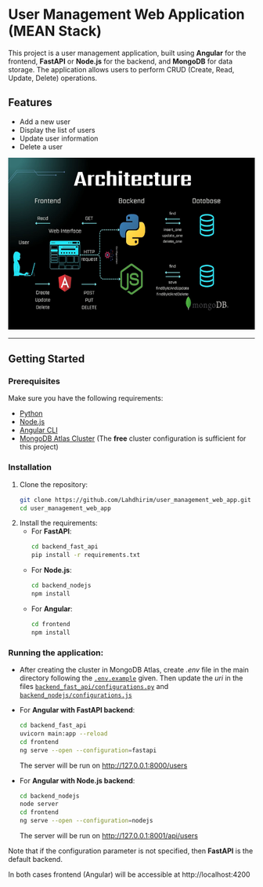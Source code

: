 # User Management Web Application (MEAN Stack)

This project is a user management application, built using **Angular** for the frontend, **FastAPI** or **Node.js** for the backend, and **MongoDB** for data storage. The application allows users to perform CRUD (Create, Read, Update, Delete) operations.

## Features
- Add a new user
- Display the list of users
- Update user information
- Delete a user

<div style="text-align: center;">
    <img src="imgs/architecture.jpg" alt="CV" width="650" height="350"/>
</div>

---

## Getting Started

### Prerequisites
Make sure you have the following requirements:
- [Python](http://python.org/downloads/)
- [Node.js](https://nodejs.org/en/download)
- [Angular CLI](https://angular.dev/tools/cli)
- [MongoDB Atlas Cluster](https://www.mongodb.com/) (The **free** cluster configuration is sufficient for this project)

### Installation
1. Clone the repository:
    ```bash
    git clone https://github.com/Lahdhirim/user_management_web_app.git
    cd user_management_web_app
    ```
2. Install the requirements:
    - For **FastAPI**:
        ```bash
        cd backend_fast_api
        pip install -r requirements.txt
        ```
    - For **Node.js**:
        ```bash
        cd backend_nodejs
        npm install
        ```
    - For **Angular**:
        ```bash
        cd frontend
        npm install
        ```
### Running the application:
- After creating the cluster in MongoDB Atlas, create *.env* file in the main directory following the [`.env.example`](.env.example) given. 
Then update the *uri* in the files [`backend_fast_api/configurations.py`](backend_fast_api/configurations.py) and [`backend_nodejs/configurations.js`](backend_nodejs/configurations.js)
- For **Angular with FastAPI backend**:
    ```bash
    cd backend_fast_api
    uvicorn main:app --reload
    cd frontend
    ng serve --open --configuration=fastapi
    ```
    The server will be run on http://127.0.0.1:8000/users

- For **Angular with Node.js backend**:
    ```bash
    cd backend_nodejs
    node server
    cd frontend
    ng serve --open --configuration=nodejs
    ```
    The server will be run on http://127.0.0.1:8001/api/users

Note that if the configuration parameter is not specified, then **FastAPI** is the default backend.

In both cases frontend (Angular) will be accessible at http://localhost:4200 